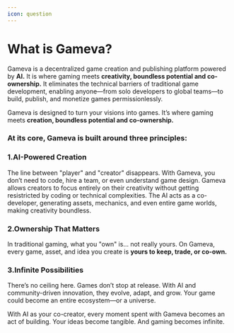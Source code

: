 ```yaml
---
icon: question
---
```


# What is Gameva?

Gameva is a decentralized game creation and publishing platform powered by **AI.** It is where gaming meets **creativity, boundless potential and co-ownership.** It eliminates the technical barriers of traditional game development, enabling anyone—from solo developers to global teams—to build, publish, and monetize games permissionlessly.&#x20;

Gameva is designed to turn your visions into games. It’s where gaming meets **creation, boundless potential and co-ownership.**

### At its core, Gameva is built around three principles:

### **1.AI-Powered Creation**

The line between "player" and "creator" disappears. With Gameva, you don’t need to code, hire a team, or even understand game design. Gameva allows creators to focus entirely on their creativity without getting  resistricted by coding or technical complexities. The AI acts as a co-developer, generating assets, mechanics, and even entire game worlds, making creativity boundless.

### **2.Ownership That Matters**

In traditional gaming, what you "own" is… not really yours. On Gameva, every game, asset, and idea you create is **yours to keep, trade, or co-own.**&#x20;

### **3.Infinite Possibilities**

There’s no ceiling here. Games don’t stop at release. With AI and community-driven innovation, they evolve, adapt, and grow. Your game could become an entire ecosystem—or a universe.

With AI as your co-creator, every moment spent with Gameva becomes an act of building. Your ideas become tangible. And gaming becomes infinite.&#x20;
